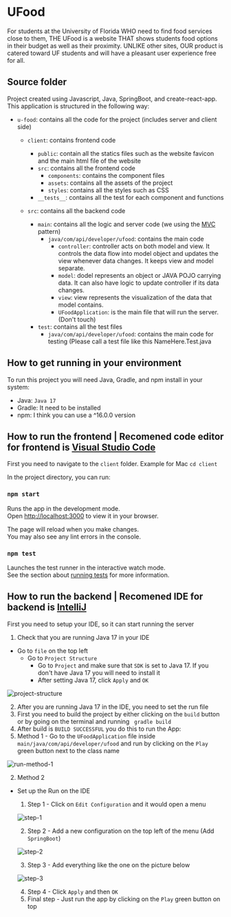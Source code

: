 # UFood
For students at the University of Florida WHO need to find food services close to them, THE UFood is a website THAT shows students food options in their budget as well as their proximity. UNLIKE other sites, OUR product is catered toward UF students and will have a pleasant user experience free for all. 

## Source folder
Project created using Javascript, Java, SpringBoot, and create-react-app. This application is structured in the following way:
- `u-food`: contains all the code for the project (includes server and client side)
  - `client`: contains frontend code 
    - `public`: contain all the statics files such as the website favicon and the main html file of the website
    - `src`: contains all the frontend code
      - `components`: contains the component files
      - `assets`: contains all the assets of the project
      - `styles`: contains all the styles such as CSS
    - `__tests__`: contains all the test for each component and functions
  
  - `src`: contains all the backend code
    - `main`: contains all the logic and server code (we using the [MVC](https://www.tutorialspoint.com/design_pattern/mvc_pattern.htm) pattern)
      - `java/com/api/developer/ufood`: contains the main code
        - `controller`: controller acts on both model and view. It controls the data flow into model object and updates the view whenever data changes. It keeps view and model separate.
        - `model`: dodel represents an object or JAVA POJO carrying data. It can also have logic to update controller if its data changes.
        - `view`: view represents the visualization of the data that model contains.
        - `UFoodApplication`: is the main file that will run the server. (Don't touch)
     - `test`: contains all the test files
        - `java/com/api/developer/ufood`: contains the main code for testing (Please call a test file like this NameHere.Test.java

## How to get running in your environment
To run this project you will need Java, Gradle, and npm install in your system:
- Java: `Java 17`
- Gradle: It need to be installed
- npm: I think you can use a ^16.0.0 version

## How to run the frontend | Recomened code editor for frontend is [Visual Studio Code](https://code.visualstudio.com)

First you need to navigate to the `client` folder. Example for Mac `cd client`

In the project directory, you can run:

### `npm start`

Runs the app in the development mode.\
Open [http://localhost:3000](http://localhost:3000) to view it in your browser.

The page will reload when you make changes.\
You may also see any lint errors in the console.

### `npm test`

Launches the test runner in the interactive watch mode.\
See the section about [running tests](https://facebook.github.io/create-react-app/docs/running-tests) for more information.

## How to run the backend | Recomened IDE for backend is [IntelliJ](https://www.jetbrains.com/idea/)

First you need to setup your IDE, so it can start running the server

1. Check that you are running Java 17 in your IDE
  - Go to `file` on the top left
    - Go to `Project Structure`
      - Go to `Project` and make sure that `SDK` is set to Java 17. If you don't have Java 17 you will need to install it
      - After setting Java 17, click `Apply` and `OK`
      
![project-structure](https://user-images.githubusercontent.com/58098790/191312941-70add29a-2ff8-4ae9-bae3-03c285f4cef6.png)

2. After you are running Java 17 in the IDE, you need to set the run file
3. First you need to build the project by either clicking on the `build` button or by going on the terminal and running ` gradle build`
4. After build is `BUILD SUCCESSFUL` you do this to run the App:
  1. Method 1
    - Go to the `UFoodApplication` file inside `main/java/com/api/developer/ufood` and run by clicking on the `Play` green button next to the class name
  
  ![run-method-1](https://user-images.githubusercontent.com/58098790/191313836-f226ba9b-1d7c-4cff-8105-140b5d603cfc.png)
  
  2. Method 2
  - Set up the Run on the IDE
  
    1. Step 1 - Click on `Edit Configuration` and it would open a menu
    
      ![step-1](https://user-images.githubusercontent.com/58098790/191316103-aba061e0-6dd6-4ba1-b811-cbd7c6c5a905.png)
      
    2. Step 2 - Add a new configuration on the top left of the menu (Add `SpringBoot`)
    
      ![step-2](https://user-images.githubusercontent.com/58098790/191317246-27689878-1a75-4e78-b6ec-2b3176168a34.png)
    
    3. Step 3 - Add everything like the one on the picture below
    
      ![step-3](https://user-images.githubusercontent.com/58098790/191317485-9cec04b3-3330-4e1f-98ed-5e4112fc5dd3.png)
    
    4. Step 4 - Click `Apply` and then `OK`
    5. Final step - Just run the app by clicking on the `Play` green button on top
    
